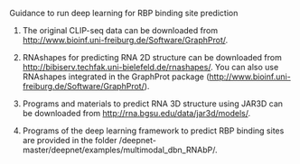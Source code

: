Guidance to run deep learning for RBP binding site prediction

1. The original CLIP-seq data can be downloaded from http://www.bioinf.uni-freiburg.de/Software/GraphProt/.

2. RNAshapes for predicting RNA 2D structure can be downloaded from http://bibiserv.techfak.uni-bielefeld.de/rnashapes/. You can also use RNAshapes integrated in the GraphProt package (http://www.bioinf.uni-freiburg.de/Software/GraphProt/).

3. Programs and materials to predict RNA 3D structure using JAR3D can be downloaded from http://rna.bgsu.edu/data/jar3d/models/.

4. Programs of the deep learning framework to predict RBP binding sites are provided in the folder /deepnet-master/deepnet/examples/multimodal_dbn_RNAbP/.
